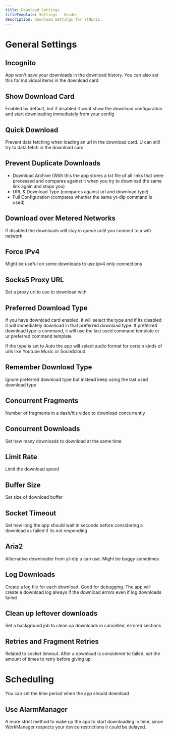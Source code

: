 ```yaml
---
title: Download Settings
titleTemplate: Settings - Guides
description: Download Settings for YTDLnis.
---
```


# General Settings

## Incognito
App won't save your downloads in the download history. You can also set this for individual items in the download card

## Show Download Card
Enabled by default, but if disabled it wont show the download configuration and start downloading immediately from your config

## Quick Download
Prevent data fetching when loading an url in the download card. U can still try to data fetch in the download card

## Prevent Duplicate Downloads
- Download Archive (With this the app stores a txt file of all links that were processed and compares against it when you try to download the same link again and stops you)
- URL & Download Type (compares against url and download type)
- Full Configuration (compares whether the same yt-dlp command is used)

## Download over Metered Networks
If disabled the downloads will stay in queue until you connect to a wifi network

## Force IPv4
Might be useful on some downloads to use ipv4 only connections

## Socks5 Proxy URL
Set a proxy url to use to download with

## Preferred Download Type
If you have download card enabled, it will select the type and if its disabled it will immediately download in that preferred download type. If preferred download type is command, it will use the last used command template or ur preferred command template

If the type is set to Auto the app will select audio format for certain kinds of urls like Youtube Music or Soundcloud.

## Remember Download Type
Ignore preferred download type but instead keep using the last used download type

## Concurrent Fragments
Number of fragments in a dash/hls video to download concurrently

## Concurrent Downloads
Set how many downloads to download at the same time

## Limit Rate
Limit the download speed

## Buffer Size
Set size of download buffer

## Socket Timeout
Set how long the app should wait in seconds before considering a download as failed if its not responding

## Aria2
Alternative downloader from yt-dlp u can use. Might be buggy sometimes

## Log Downloads
Create a log file for each download. Good for debugging. The app will create a download log always if the download errors even if log downloads failed

## Clean up leftover downloads
Set a background job to clean up downloads in cancelled, errored sections

## Retries and Fragment Retries
Related to socket timeout. After a download is considered to failed, set the amount of times to retry before giving up

# Scheduling
You can set the time period when the app should download

## Use AlarmManager
A more strict method to wake up the app to start downloading in time, since WorkManager respects your device restrictions it could be delayed.
